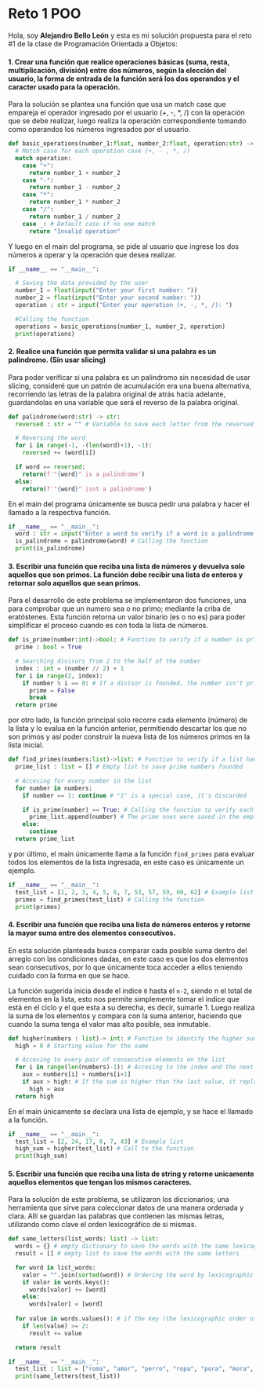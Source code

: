 # Reto 1 POO
 Hola, soy **Alejandro Bello León** y esta es mi solución propuesta para el reto #1 de la clase de Programación Orientada a Objetos:

#### 1. Crear una función que realice operaciones básicas (suma, resta, multiplicación, división) entre dos números, según la elección del usuario, la forma de entrada de la función será los dos operandos y el caracter usado para la operación.
Para la solución se plantea una función que usa un match case que empareja el operador ingresado por el usuario (+, -, *, /) con la operación que se debe realizar, luego realiza la operación correspondiente tomando como operandos los números ingresados por el usuario.

```python
def basic_operations(number_1:float, number_2:float, operation:str) -> float:
  # Match case for each operation case (+, - , *, /)
  match operation:
    case "+":
      return number_1 + number_2
    case "-":
      return number_1 - number_2
    case "*":
      return number_1 * number_2
    case "/":
      return number_1 / number_2
    case _: # Default case if no one match
      return "Invalid operation"
```
Y luego en el main del programa, se pide al usuario que ingrese los dos números a operar y la operación que desea realizar.
```python
if __name__ == "__main__":

  # Saving the data provided by the user
  number_1 = float(input("Enter your first number: ")) 
  number_2 = float(input("Enter your second number: "))
  operation : str = input("Enter your operation (+, -, *, /): ")

  #Calling the function
  operations = basic_operations(number_1, number_2, operation)
  print(operations)
```
#### 2. Realice una función que permita validar si una palabra es un palíndromo. (Sin usar slicing)
Para poder verificar si una palabra es un palindromo sin necesidad de usar slicing, consideré que un patrón de acumulación era una buena alternativa, recorriendo las letras de la palabra original de atrás hacía adelante, guardandolas en una variable que será el reverso de la palabra original.

```python
def palindrome(word:str) -> str:
  reversed : str = "" # Variable to save each letter from the reversed word

  # Reversing the word
  for i in range(-1, -(len(word)+1), -1):  
    reversed += (word[i])

  if word == reversed:
    return(f'"{word}" is a palindrome')
  else:
    return(f'"{word}" isnt a palindrome')
```
En el main del programa únicamente se busca pedir una palabra y hacer el llamado a la respectiva función.

```python
if __name__ == "__main__":
  word : str = input("Enter a word to verify if a word is a palindrome: ") # input from de user
  is_palindrome = palindrome(word) # Calling the function
  print(is_palindrome)
```
#### 3. Escribir una función que reciba una lista de números y devuelva solo aquellos que son primos. La función debe recibir una lista de enteros y retornar solo aquellos que sean primos.

Para el desarrollo de este problema se implementaron dos funciones, una para comprobar que un numero sea o no primo; mediante la criba de eratóstenes. Esta función retorna un valor binario (es o no es) para poder simplificar el proceso cuando es con toda la lista de números.

```python
def is_prime(number:int)->bool: # Function to verify if a number is prime or not
  prime : bool = True 

  # Searching divisors from 2 to the half of the number
  index : int = (number // 2) + 1 
  for i in range(2, index):
    if number % i == 0: # If a divisor is founded, the number isn't prime
      prime = False 
      break
  return prime

```
por otro lado, la función principal solo recorre cada elemento (número) de la lista y lo evalua en la función anterior, permitiendo descartar los que no son primos y así poder construir la nueva lista de los números primos en la lista inicial.

```python
def find_primes(numbers:list)->list: # Function to verify if a list have prime numbers
  prime_list : list = [] # Empty list to save prime numbers founded

  # Accesing for every number in the list
  for number in numbers:
    if number == 1: continue # "1" is a special case, it's discarded

    if is_prime(number) == True: # Calling the function to verify each number in the list
      prime_list.append(number) # The prime ones were saved in the empty list
    else:
      continue
  return prime_list
```

y por último, el main únicamente llama a la función ``find_primes`` para evaluar todos los elementos de la lista ingresada, en este caso es únicamente un ejemplo.

```python
if __name__ == "__main__":
  test_list = [1, 2, 3, 4, 5, 6, 7, 53, 57, 59, 60, 62] # Example list
  primes = find_primes(test_list) # Calling the function
  print(primes)
```
#### 4. Escribir una función que reciba una lista de números enteros y retorne la mayor suma entre dos elementos consecutivos.
En esta solución planteada busca comparar cada posible suma dentro del arreglo con las condiciones dadas, en este caso es que los dos elementos sean consecutivos, por lo que únicamente toca acceder a ellos teniendo cuidado con la forma en que se hace. 

La función sugerida inicia desde el indice ``0`` hasta el ``n-2``, siendo n el total de elementos en la lista, esto nos permite simplemente tomar el indice que está en el ciclo y el que esta a su derecha, es decir, sumarle 1. Luego realiza la suma de los elementos y compara con la suma anterior, haciendo que cuando la suma tenga el valor mas alto posible, sea inmutable.

```python
def higher(numbers : list)-> int: # Function to identify the higher sum between two consecutive numbers
  high = 0 # Starting value for the sume

  # Accesing to every pair of consecutive elements on the list
  for i in range(len(numbers)-1): # Accesing to the index and the next one to the right
    aux = numbers[i] + numbers[i+1] 
    if aux > high: # If the sum is higher than the last value, it replaces it
      high = aux
  return high

```

En el main únicamente se declara una lista de ejemplo, y se hace el llamado a la función.
```python
if __name__ == "__main__":
  test_list = [2, 24, 17, 6, 7, 43] # Example list
  high_sum = higher(test_list) # Call to the function
  print(high_sum)
```
#### 5. Escribir una función que reciba una lista de string y retorne unicamente aquellos elementos que tengan los mismos caracteres.
Para la solución de este problema, se utilizaron los diccionarios; una herramienta que sirve para coleccionar datos de una manera ordenada y clara. Allí se guardan las palabras que contienen las mismas letras, utilizando como clave el orden lexicográfico de si mismas.

```python
def same_letters(list_words: list) -> list:
  words = {} # empty dictionary to save the words with the same lexicographic order
  result = [] # empty list to save the words with the same letters

  for word in list_words:
    valor = "".join(sorted(word)) # Ordering the word by lexicographic order and using it as key, and saving the original word
    if valor in words.keys():
      words[valor] += [word]
    else:
      words[valor] = [word]
  
  for value in words.values(): # if the key (the lexicographic order of a word) has two or more words, they have the same letters
    if len(value) >= 2:
      result += value

  return result 

if __name__ == "__main__":
  test_list : list = ["roma", "amor", "perro", "ropa", "pora", "mora", "juan", "porre"]
  print(same_letters(test_list))
```